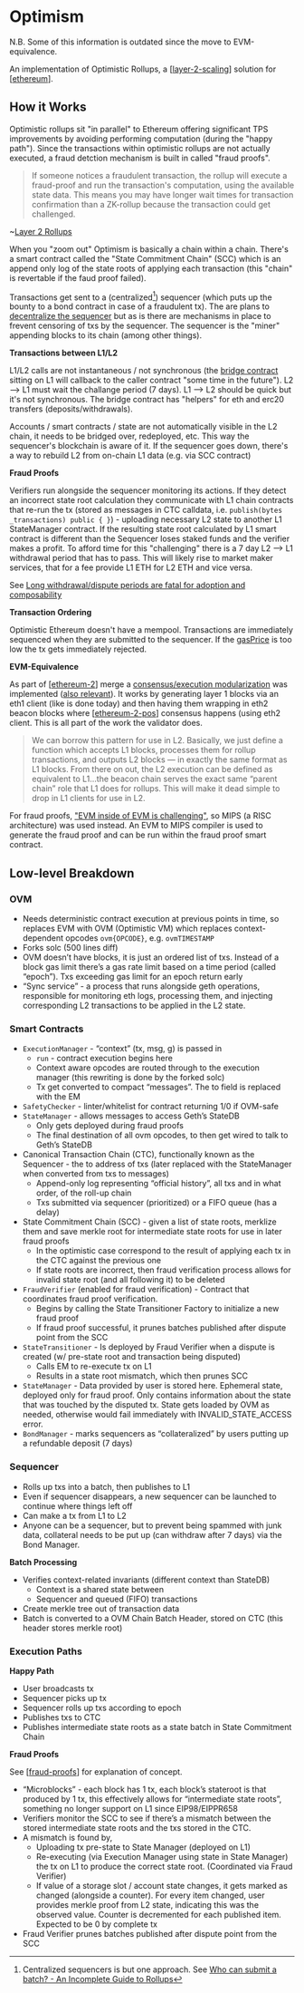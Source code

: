# Optimism

N.B. Some of this information is outdated since the move to EVM-equivalence.

An implementation of Optimistic Rollups, a [[layer-2-scaling]] solution for [[ethereum]].

## How it Works

Optimistic rollups sit "in parallel" to Ethereum offering significant TPS improvements by avoiding performing computation (during the "happy path"). Since the transactions within optimistic rollups are not actually executed, a fraud detction mechanism is built in called "fraud proofs".

>If someone notices a fraudulent transaction, the rollup will execute a fraud-proof and run the transaction's computation, using the available state data. This means you may have longer wait times for transaction confirmation than a ZK-rollup because the transaction could get challenged.

~[Layer 2 Rollups](https://ethereum.org/en/developers/docs/scaling/layer-2-rollups/#optimistic-rollups)

When you "zoom out" Optimism is basically a chain within a chain. There's a smart contract called the "State Commitment Chain" (SCC) which is an append only log of the state roots of applying each transaction (this "chain" is revertable if the faud proof failed).

Transactions get sent to a (centralized[^1]) sequencer (which puts up the bounty to a bond contract in case of a fraudulent tx). The are plans to [decentralize the sequencer](https://community.optimism.io/docs/protocol/sequencing.html) but as is there are mechanisms in place to frevent censoring of txs by the sequencer. The sequencer is the "miner" appending blocks to its chain (among other things).

**Transactions between L1/L2**

L1/L2 calls are not instantaneous / not synchronous (the [bridge contract](https://community.optimism.io/docs/developers/bridge/standard-bridge.html) sitting on L1 will callback to the caller contract "some time in the future"). L2 --> L1 must wait the challange period (7 days). L1 --> L2 should be quick but it's not synchronous. The bridge contract has "helpers" for eth and erc20 transfers (deposits/withdrawals).

Accounts / smart contracts / state are not automatically visible in the L2 chain, it needs to be bridged over, redeployed, etc. This way the sequencer's blockchain is aware of it. If the sequencer goes down, there's a way to rebuild L2 from on-chain L1 data (e.g. via SCC contract)

**Fraud Proofs**

Verifiers run alongside the sequencer monitoring its actions. If they detect an incorrect state root calculation they communicate with L1 chain contracts that re-run the tx (stored as messages in CTC calldata, i.e. `publish(bytes _transactions) public { }`) - uploading necessary L2 state to another L1 StateManager contract. If the resulting state root calculated by L1 smart contract is different than the Sequencer loses staked funds and the verifier makes a profit. To afford time for this "challenging" there is a 7 day L2 --> L1 withdrawal period that has to pass. This will likely rise to market maker services, that for a fee provide L1 ETH for L2 ETH and vice versa.

See [Long withdrawal/dispute periods are fatal for adoption and composability](https://research.paradigm.xyz/rollups)

**Transaction Ordering**

Optimistic Ethereum doesn't have a mempool. Transactions are immediately sequenced when they are submitted to the sequencer. If the [gasPrice](https://community.optimism.io/docs/developers/l2/new-fees.html#for-backend-developers) is too low the tx gets immediately rejected.

**EVM-Equivalence**

As part of [[ethereum-2]] merge a [consensus/execution modularization](https://ethresear.ch/t/executable-beacon-chain/8271) was implemented ([also relevant](https://ethresear.ch/t/eth1-eth2-client-relationship/7248)). It works by generating layer 1 blocks via an eth1 client (like is done today) and then having them wrapping in eth2 beacon blocks where [[ethereum-2-pos]] consensus happens (using eth2 client. This is all part of the work the validator does.

>We can borrow this pattern for use in L2. Basically, we just define a function which accepts L1 blocks, processes them for rollup transactions, and outputs L2 blocks — in exactly the same format as L1 blocks. From there on out, the L2 execution can be defined as equivalent to L1...the beacon chain serves the exact same “parent chain” role that L1 does for rollups. This will make it dead simple to drop in L1 clients for use in L2.

For fraud proofs, ["EVM inside of EVM is challenging"](https://twitter.com/bkiepuszewski/status/1464685381933281292?s=20), so MIPS (a RISC architecture) was used instead. An EVM to MIPS compiler is used to generate the fraud proof and can be run within the fraud proof smart contract.

## Low-level Breakdown

### OVM

* Needs deterministic contract execution at previous points in time, so replaces EVM with OVM (Optimistic VM) which replaces context-dependent opcodes `ovm{OPCODE}`, e.g. `ovmTIMESTAMP`
* Forks solc (500 lines diff)
* OVM doesn’t have blocks, it is just an ordered list of txs. Instead of a block gas limit there’s a gas rate limit based on a time period (called “epoch”). Txs exceeding gas limit for an epoch return early
* “Sync service” - a process that runs alongside geth operations, responsible for monitoring eth logs, processing them, and injecting corresponding L2 transactions to be applied in the L2 state.

### Smart Contracts

* `ExecutionManager` - “context” (tx, msg, g) is passed in
  * `run` - contract execution begins here
  * Context aware opcodes are routed through to the execution manager (this rewriting is done by the forked solc)
  * Tx get converted to compact “messages”. The to field is replaced with the EM
* `SafetyChecker` - linter/whitelist for contract returning 1/0 if OVM-safe
* `StateManager` - allows messages to access Geth’s StateDB
  * Only gets deployed during fraud proofs
  * The final destination of all ovm opcodes, to then get wired to talk to Geth’s StateDB
* Canonical Transaction Chain (CTC), functionally known as the Sequencer - the to address of txs (later replaced with the StateManager when converted from txs to messages)
  * Append-only log representing “official history”, all txs and in what order, of the roll-up chain
  * Txs submitted via sequencer (prioritized) or a FIFO queue (has a delay)
* State Commitment Chain (SCC) - given a list of state roots, merklize them and save merkle root for intermediate state roots for use in later fraud proofs
  * In the optimistic case correspond to the result of applying each tx in the CTC against the previous one
  * If state roots are incorrect, then fraud verification process allows for invalid state root (and all following it) to be deleted
* `FraudVerifier` (enabled for fraud verification) - Contract that coordinates fraud proof verification.
  * Begins by calling the State Transitioner Factory to initialize a new fraud proof
  * If fraud proof successful, it prunes batches published after dispute point from the SCC
* `StateTransitioner` - Is deployed by Fraud Verifier when a dispute is created (w/ pre-state root and transaction being disputed)
  * Calls EM to re-execute tx on L1
  * Results in a state root mismatch, which then prunes SCC
* `StateManager` - Data provided by user is stored here. Ephemeral state, deployed only for fraud proof. Only contains information about the state that was touched by the disputed tx. State gets loaded by OVM as needed, otherwise would fail immediately with INVALID_STATE_ACCESS error.
* `BondManager` - marks sequencers as “collateralized” by users putting up a refundable deposit (7 days)

### Sequencer

* Rolls up txs into a batch, then publishes to L1
* Even if sequencer disappears, a new sequencer can be launched to continue where things left off
* Can make a tx from L1 to L2
* Anyone can be a sequencer, but to prevent being spammed with junk data, collateral needs to be put up (can withdraw after 7 days) via the Bond Manager.

**Batch Processing**

* Verifies context-related invariants (different context than StateDB)
  * Context is a shared state between
  * Sequencer and queued (FIFO) transactions
* Create merkle tree out of transaction data
* Batch is converted to a OVM Chain Batch Header, stored on CTC (this header stores merkle root)

### Execution Paths

**Happy Path**

* User broadcasts tx
* Sequencer picks up tx
* Sequencer rolls up txs according to epoch
* Publishes txs to CTC
* Publishes intermediate state roots as a state batch in State Commitment Chain

**Fraud Proofs**

See [[fraud-proofs]] for explanation of concept.

* “Microblocks” - each block has 1 tx, each block’s stateroot is that produced by 1 tx, this effectively allows for “intermediate state roots”, something no longer support on L1 since EIP98/EIPPR658
* Verifiers monitor the SCC to see if there’s a mismatch between the stored intermediate state roots and the txs stored in the CTC.
* A mismatch is found by,
  * Uploading tx pre-state to State Manager (deployed on L1)
  * Re-executing (via Execution Manager using state in State Manager) the tx on L1 to produce the correct state root. (Coordinated via Fraud Verifier)
  * If value of a storage slot / account state changes, it gets marked as changed (alongside a counter). For every item changed, user provides merkle proof from L2 state, indicating this was the observed value. Counter is decremented for each published item. Expected to be 0 by complete tx
* Fraud Verifier prunes batches published after dispute point from the SCC

[^1]: Centralized sequencers is but one approach. See [Who can submit a batch? - An Incomplete Guide to Rollups](https://vitalik.ca/general/2021/01/05/rollup.html)

[//begin]: # "Autogenerated link references for markdown compatibility"
[layer-2-scaling]: layer-2-scaling "Layer-2 Scaling"
[ethereum]: ethereum "Ethereum"
[ethereum-2]: ethereum-2 "Ethereum 2"
[ethereum-2-pos]: ethereum-2-pos "Ethereum 2: Proof of Stake"
[fraud-proofs]: fraud-proofs "Fraud Proofs"
[//end]: # "Autogenerated link references"
